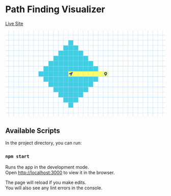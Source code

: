 # Path Finding Visualizer
[Live Site](https://path-solving-visualizer.netlify.app/)

<img src="https://github.com/simonbucko/portfolio/blob/master/images/pathVisualizer.PNG" alt="pathvisualizer"/>

## Available Scripts

In the project directory, you can run:

### `npm start`

Runs the app in the development mode.\
Open [http://localhost:3000](http://localhost:3000) to view it in the browser.

The page will reload if you make edits.\
You will also see any lint errors in the console.
